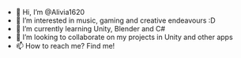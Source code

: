 - 👋 Hi, I’m @Alivia1620
- 👀 I’m interested in music, gaming and creative endeavours :D
- 🌱 I’m currently learning Unity, Blender and C#
- 💞️ I’m looking to collaborate on my projects in Unity and other apps
- 📫 How to reach me? Find me!

<!---
Alivia1620/Alivia1620 is a ✨ special ✨ repository because its `README.md` (this file) appears on your GitHub profile.
You can click the Preview link to take a look at your changes.
--->
